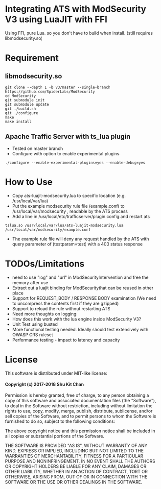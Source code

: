 Integrating ATS with ModSecurity V3 using LuaJIT with FFI
====

Using FFI, pure Lua. so you don't have to build when install. 
(still requires libmodsecurity.so)

Requirement 
====

libmodsecurity.so
----  

```
git clone --depth 1 -b v3/master --single-branch https://github.com/SpiderLabs/ModSecurity
cd ModSecurity
git submodule init
git submodule update
git ./build.sh
git ./configure
make 
make install
``` 

Apache Traffic Server with ts_lua plugin
----
 - Tested on master branch
 - Configure with option to enable experimental plugins

```
./configure --enable-experimental-plugins=yes --enable-debug=yes
```

How to Use
====
 - Copy ats-luajit-modsecurity.lua to specific location (e.g. /usr/local/var/lua)
 - Put the example modsecurity rule file (example.conf) to /usr/local/var/modsecurity , readable by the ATS process
 - Add a line in /usr/local/etc/trafficserver/plugin.config and restart ats

```
tslua.so /usr/local/var/lua/ats-luajit-modsecurity.lua /usr/local/var/modsecurity/example.conf
```

 - The example rule file will deny any request handled by the ATS with query parameter of (testparam=test) with a 403
   status response 

TODOs/Limitations
====
 - need to use "log" and "url" in ModSecurityIntervention and free the memory after use
 - Extract out a luajit binding for ModSecuritythat can be reused in other place
 - Support for REQUEST_BODY / RESPONSE BODY examination (We need to uncompress the contents first if they are
   gzipped)
 - Support to reload the rule without restarting ATS
 - Need more thoughts on logging
 - How does this work with the lua engine inside ModSecurity V3?
 - Unit Test using busted
 - More functional testing needed. Ideally should test extensively with OWASP CRS ruleset
 - Performance testing - impact to latency and capacity 

License
====

This software is distributed under MIT-like license:

#### Copyright (c) 2017-2018 Shu Kit Chan

Permission is hereby granted, free of charge, to any person obtaining
a copy of this software and associated documentation files (the
"Software"), to deal in the Software without restriction, including
without limitation the rights to use, copy, modify, merge, publish,
distribute, sublicense, and/or sell copies of the Software, and to
permit persons to whom the Software is furnished to do so, subject to
the following conditions:

The above copyright notice and this permission notice shall be
included in all copies or substantial portions of the Software.

THE SOFTWARE IS PROVIDED "AS IS", WITHOUT WARRANTY OF ANY KIND,
EXPRESS OR IMPLIED, INCLUDING BUT NOT LIMITED TO THE WARRANTIES OF
MERCHANTABILITY, FITNESS FOR A PARTICULAR PURPOSE AND
NONINFRINGEMENT. IN NO EVENT SHALL THE AUTHORS OR COPYRIGHT HOLDERS BE
LIABLE FOR ANY CLAIM, DAMAGES OR OTHER LIABILITY, WHETHER IN AN ACTION
OF CONTRACT, TORT OR OTHERWISE, ARISING FROM, OUT OF OR IN CONNECTION
WITH THE SOFTWARE OR THE USE OR OTHER DEALINGS IN THE SOFTWARE.
